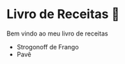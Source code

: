 # Livro de Receitas :checkered_flag:

Bem vindo ao meu livro de receitas

- Strogonoff de Frango
- Pavê




